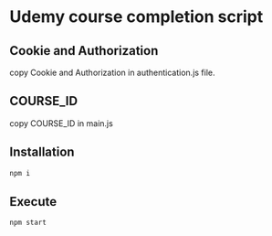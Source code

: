 # Udemy course completion script

## Cookie and Authorization
copy Cookie and Authorization in authentication.js file. 


## COURSE_ID
copy COURSE_ID in main.js


## Installation

```sh
npm i
```

## Execute

```sh
npm start
```